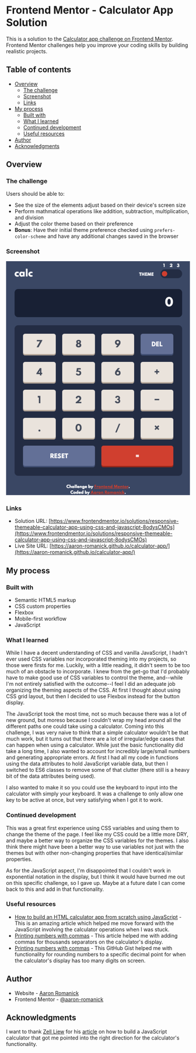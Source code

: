 # Frontend Mentor - Calculator App Solution

This is a solution to the [Calculator app challenge on Frontend Mentor](https://www.frontendmentor.io/challenges/calculator-app-9lteq5N29). Frontend Mentor challenges help you improve your coding skills by building realistic projects. 

## Table of contents

- [Overview](#overview)
  - [The challenge](#the-challenge)
  - [Screenshot](#screenshot)
  - [Links](#links)
- [My process](#my-process)
  - [Built with](#built-with)
  - [What I learned](#what-i-learned)
  - [Continued development](#continued-development)
  - [Useful resources](#useful-resources)
- [Author](#author)
- [Acknowledgments](#acknowledgments)

## <a name="overview"></a>Overview

### <a name="the-challenge"></a>The challenge

Users should be able to:

- See the size of the elements adjust based on their device's screen size
- Perform mathmatical operations like addition, subtraction, multiplication, and division
- Adjust the color theme based on their preference
- **Bonus**: Have their initial theme preference checked using `prefers-color-scheme` and have any additional changes saved in the browser

### <a name="screenshot"></a>Screenshot

![Calculator App (Default Theme)](./images/screenshot.png)

### <a name="links"></a>Links

- Solution URL: [https://www.frontendmentor.io/solutions/responsive-themeable-calculator-app-using-css-and-javascript-8odysCMOs](https://www.frontendmentor.io/solutions/responsive-themeable-calculator-app-using-css-and-javascript-8odysCMOs)
- Live Site URL: [https://aaron-romanick.github.io/calculator-app/](https://aaron-romanick.github.io/calculator-app/)

## <a name="my-process"></a>My process

### <a name="built-with"></a>Built with

- Semantic HTML5 markup
- CSS custom properties
- Flexbox
- Mobile-first workflow
- JavaScript

### <a name="what-i-learned"></a>What I learned

While I have a decent understanding of CSS and vanilla JavaScript, I hadn't ever used CSS variables nor incorporated theming into my projects, so those were firsts for me. Luckily, with a little reading, it didn't seem to be too much of an obstacle to incorporate. I knew from the get-go that I'd probably have to make good use of CSS variables to control the theme, and--while I'm not entirely satisfied with the outcome--I feel I did an adequate job organizing the theming aspects of the CSS. At first I thought about using CSS grid layout, but then I decided to use Flexbox instead for the button display.

The JavaScript took the most time, not so much because there was a lot of new ground, but moreso because I couldn't wrap my head around all the different paths one could take using a calculator. Coming into this challenge, I was very naive to think that a simple calculator wouldn't be that much work, but it turns out that there are a lot of irregular/edge cases that can happen when using a calculator. While just the basic functionality did take a long time, I also wanted to account for incredibly large/small numbers and generating appropriate errors. At first I had all my code in functions using the data attributes to hold JavaScript variable data, but then I switched to ES6 classes to remove some of that clutter (there still is a heavy bit of the data attributes being used).

I also wanted to make it so you could use the keyboard to input into the calculator with simply your keyboard. It was a challenge to only allow one key to be active at once, but very satisfying when I got it to work.

### <a name="continued-development"></a>Continued development

This was a great first experience using CSS variables and using them to change the theme of the page. I feel like my CSS could be a little more DRY, and maybe a better way to organize the CSS variables for the themes. I also think there might have been a better way to use variables not just with the themes but with other non-changing properties that have identical/similar properties.

As for the JavaScript aspect, I'm disappointed that I couldn't work in exponential notation in the display, but I think it would have burned me out on this specific challenge, so I gave up. Maybe at a future date I can come back to this and add in that functionality.

### <a name="useful-resources"></a>Useful resources

- [How to build an HTML calculator app from scratch using JavaScript](https://www.freecodecamp.org/news/how-to-build-an-html-calculator-app-from-scratch-using-javascript-4454b8714b98/) - This is an amazing article which helped me move forward with the JavaScript involving the calculator operations when I was stuck.
- [Printing numbers with commas](https://stackoverflow.com/questions/2901102/how-to-print-a-number-with-commas-as-thousands-separators-in-javascript?rq=1) - This article helped me with adding commas for thousands separators on the calculator's display.
- [Printing numbers with commas](https://gist.github.com/djD-REK/068cba3d430cf7abfddfd32a5d7903c3) - This GitHub Gist helped me with functionality for rounding numbers to a specific decimal point for when the calculator's display has too many digits on screen.

## <a name="author"></a>Author

- Website - [Aaron Romanick](https://www.aaronromanick.com)
- Frontend Mentor - [@aaron-romanick](https://www.frontendmentor.io/profile/aaron-romanick)

## <a name="acknowledgments"></a>Acknowledgments

I want to thank [Zell Liew](https://zellwk.com/) for his [article](https://www.freecodecamp.org/news/how-to-build-an-html-calculator-app-from-scratch-using-javascript-4454b8714b98/) on how to build a JavaScript calculator that got me pointed into the right direction for the calculator's functionality.